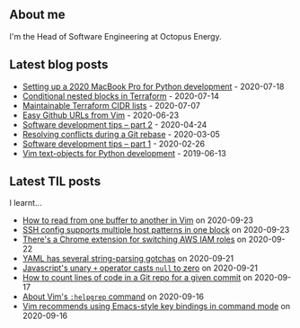 ## About me
I'm the Head of Software Engineering at Octopus Energy.
## Latest blog posts
- [Setting up a 2020 MacBook Pro for Python development](https://codeinthehole.com/guides/settings-up-a-2020-macbook-for-python-development/) - 2020-07-18
- [Conditional nested blocks in Terraform](https://codeinthehole.com/tips/conditional-nested-blocks-in-terraform/) - 2020-07-14
- [Maintainable Terraform CIDR lists](https://codeinthehole.com/tips/terraform-cidrs/) - 2020-07-07
- [Easy Github URLs from Vim](https://codeinthehole.com/tips/easy-github-urls-from-vim/) - 2020-06-23
- [Software development tips – part 2](https://codeinthehole.com/tips/software-development-tips-part2/) - 2020-04-24
- [Resolving conflicts during a Git rebase](https://codeinthehole.com/guides/resolving-conflicts-during-a-git-rebase/) - 2020-03-05
- [Software development tips – part 1](https://codeinthehole.com/tips/software-development-tips-part1/) - 2020-02-26
- [Vim text-objects for Python development](https://codeinthehole.com/tips/vim-text-objects/) - 2019-06-13
## Latest TIL posts
I learnt...
- [How to read from one buffer to another in Vim](https://til.codeinthehole.com/posts/how-to-read-from-one-buffer-to-another-in-vim/) on 2020-09-23
- [SSH config supports multiple host patterns in one block](https://til.codeinthehole.com/posts/ssh-config-supports-multiple-host-patterns-in-one-block/) on 2020-09-23
- [There's a Chrome extension for switching AWS IAM roles](https://til.codeinthehole.com/posts/theres-a-chrome-extension-for-switching-aws-iam-roles/) on 2020-09-22
- [YAML has several string-parsing gotchas](https://til.codeinthehole.com/posts/yaml-has-several-stringparsing-gotchas/) on 2020-09-21
- [Javascript's unary `+` operator casts `null` to zero](https://til.codeinthehole.com/posts/javascripts-unary-plus-operator-casts-null-to-zero/) on 2020-09-21
- [How to count lines of code in a Git repo for a given commit](https://til.codeinthehole.com/posts/how-to-count-lines-of-code-in-a-git-repo/) on 2020-09-17
- [About Vim's `:helpgrep` command](https://til.codeinthehole.com/posts/about-vims-helpgrep-command/) on 2020-09-16
- [Vim recommends using Emacs-style key bindings in command mode](https://til.codeinthehole.com/posts/vim-recommends-using-emacsstyle-key-bindings-in-command-mode/) on 2020-09-16
